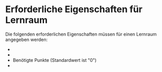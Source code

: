 # Erforderliche Eigenschaften für Lernraum

Die folgenden erforderlichen Eigenschaften müssen für einen Lernraum angegeben werden:

- [](AWA9005.md)
- [](AWA9019.md)
- Benötigte Punkte (Standardwert ist "0")
- [](AWA9020.md)